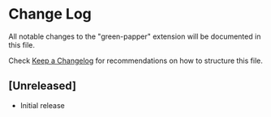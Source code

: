 # Change Log

All notable changes to the "green-papper" extension will be documented in this file.

Check [Keep a Changelog](http://keepachangelog.com/) for recommendations on how to structure this file.

## [Unreleased]

- Initial release

